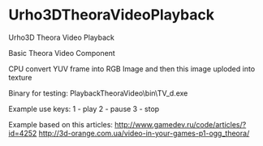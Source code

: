 # Urho3DTheoraVideoPlayback
Urho3D Theora Video Playback

Basic Theora Video Component 

CPU convert YUV frame into RGB Image and then this image uploded into texture

Binary for testing: PlaybackTheoraVideo\bin\TV_d.exe

Example use keys:
1 - play
2 - pause
3 - stop

Example based on this articles:
http://www.gamedev.ru/code/articles/?id=4252
http://3d-orange.com.ua/video-in-your-games-p1-ogg_theora/  

